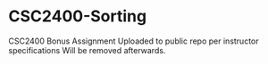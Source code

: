 # CSC2400-Sorting
CSC2400 Bonus Assignment
Uploaded to public repo per instructor specifications
Will be removed afterwards.
